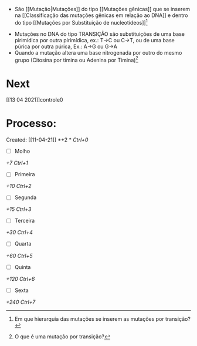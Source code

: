 + São [[Mutação|Mutações]] do tipo [[Mutações gênicas]] que se inserem na [[Classificação das mutações gênicas em relação ao DNA]] e dentro do tipo [[Mutações por Substituição de nucleotídeos]][^108916]

[^108916]: Em que hierarquia das mutações se inserem as mutações por transição?

+ Mutações no DNA do tipo TRANSIÇÃO são substituições de uma base pirimídica por outra pirimídica, ex.: T→C ou C→T, ou de uma base púrica por outra púrica, Ex.: A→G ou G→A
+ Quando a mutação altera uma base nitrogenada por outro do mesmo grupo (Citosina por timina ou Adenina por Timina)[^953851]

[^953851]: O que é uma mutação por transição?

# Next
[[13 04 2021]]controle0
# Processo:
Created: [[11-04-21]]
*+2 *  *Ctrl+0*
- [ ] Molho  

*+7*  *Ctrl+1*

- [ ] Primeira 

*+10*  *Ctrl+2*

- [ ] Segunda

*+15*  *Ctrl+3*

- [ ] Terceira 

*+30*  *Ctrl+4*

- [ ] Quarta 

*+60*  *Ctrl+5*

- [ ] Quinta 

*+120*  *Ctrl+6*

- [ ] Sexta 

*+240*  *Ctrl+7*